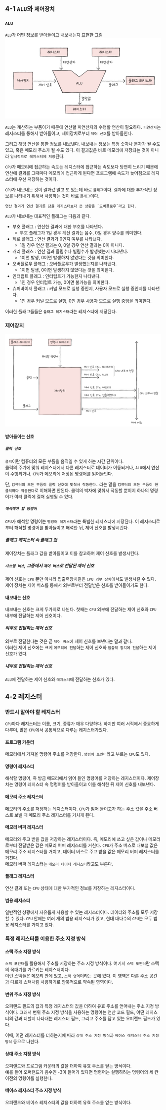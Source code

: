 ## 4-1 `ALU`와 `제어장치`

### `ALU`
`ALU`가 어떤 정보를 받아들이고 내보내는지 표현한 그림
![ALU](../img/ALU.png)

`ALU`는 계산하는 부품이기 때문에 연산할 피연산자와 수행할 연산이 필요하다.
`피연산자`는 레지스터를 통해서 받아들이고, 제어장치로부터 `제어 신호`를 받아들인다.  

그리고 해당 연산을 통한 정보를 내보낸다. 내보내는 정보는 특정 숫자나 문자가 될 수도 있고, 혹은 메모리 주소가 될 수도 있다. 이 결과값은 바로 메모리에 저장되는 것이 아니라 `일시적으로 레지스터에 저장`된다.

`CPU`가 메모리에 접근하는 속도는 레지스터에 접근하는 속도보다 당연히 느리기 때문에 연산에 결과를 그때마다 메모리에 접근하게 된다면 프로그램에 속도가 늦어짐으로 레지스터에 우선 저장하는 것이다.

`CPU`가 내보내는 것이 결과값 말고 또 있는데 바로 `플래그`이다. 결과에 대한 추가적인 정보를 나타내기 위해서 사용하는 것이 바로 `플래그`이다.

	연산 결과가 연산 결과를 담을 레지스터보다 큰 상황을 `오버플로우`라고 한다.
 
`ALU`가 내보내는 대표적인 플래그는 다음과 같다.
* 부호 플래그 : 연산한 결과에 대한 부호를 나타낸다.
	* 부호 플래그가 1일 경우 계산 결과는 음수, 0일 경우 양수를 의미힌다.
* 제로 플래그 : 연산 결과가 0인지 여부를 나타낸다.
	* 1일 경우 연산 결과는 0, 0일 경우 연산 결과는 0이 아니다.
* 캐리 플래스 : 연산 결과 올림수나 빌림수가 발생했는지 나타낸다.
	* 1이면 발생, 0이면 발생하지 않았다는 것을 의미힌다.
* 오버플로우 플래그 : 오버플로우가 발생했는지를 나타낸다.
	* 1이면 발생, 0이면 발생하지 않았다는 것을 의미힌다.
* 인터럽트 플래그 : 인터럽트가 가능한지 나타낸다.
	* 1인 경우 인터럽트 가능, 0이면 불가능을 의미한다.
* 슈퍼바이저 플래그 : 커널 모드로 실행 중인지, 사용자 모드로 실행 중인지를 나타낸다.
	* 1인 경우 커널 모드로 실행, 0인 경우 사용자 모드로 실행 중임을 의미힌다.

이러한 플래그들들은 `플래그 레지스터`라는 레지스터에 저장된다. 

### 제어장치

![제어장치](../img/제어장치.png)

#### 받아들이는 신호

##### `클럭 신호`
`클럭`이란 컴퓨터의 모든 부품을 움직일 수 있게 하는 시간 단위이다.  
클럭의 주기에 맞춰 레지스터에서 다른 레지스터로 데이터가 이동되거나, `ALU`에서 연산이 수행되거나, `CPU`가 메모리에 저장된 명령어를 읽어들인다.  

단, `컴퓨터의 모든 부품이 클럭 신호에 맞춰서 작동한다.` 라는 말을 `컴퓨터의 모든 부품이 한 클럭마다 작동한다`로 이해하면 안된다. 클럭의 박자에 맞춰서 작동할 뿐이지 하나의 명령어가 여러 클럭에 걸쳐 실행될 수 있다.

##### `해석해야 할 명령어`
`CPU`가 해석할 명령어는 `명령어 레지스터`라는 특별한 레지스터에 저장된다. 이 레지스터로부터 해셕할 명령어를 받아들이고 해석한 뒤, 제어 신호를 발생시킨다.

##### 플래그 레지스터 속 플래그 값
제어장치는 플래그 값을 받아들이고 이를 참고하여 제어 신호를 발생시킨다.

##### `시스템 버스`, 그중에서 `제어 버스`로 전달된 제어 신호
제어 신호는 `CPU` 뿐만 아니라 입출력장치같은 `CPU 외부 장치`에서도 발생시킬 수 있다. 제어 장치는 제어 버스를 통해서 외부로부터 전달받은 신호를 받아들이기도 한다.

#### 내보내는 신호

내보내는 신호는 크게 두가지로 나뉜다. 첫째는 `CPU` 외부에 전달하는 제어 신호와 `CPU` 내부에 전달하는 제어 신호이다.

##### 외부로 전달하는 제어 신호
외부로 전달한다는 것은 곧 `제어 버스`에 제어 신호를 보낸다는 말과 같다.  
이러한 제어 신호에는 크게 `메모리에 전달`하는 제어 신호와 `입출력 장치에 전달`하는 제어 신호가 있다.  

##### 내부로 전달하는 제어 신호
`ALU`에 전달하는 제어 신호와 `레지스터`에 전달하는 신호가 있다.

## 4-2 레지스터

### 반드시 알아야 할 레지스터
`CPU`마다 레지스터는 이름, 크기, 종류가 매우 다양하다. 하지만 여러 서적에서 중요하게 다루며, 많은 `CPU`에서 공통적으로 다루는 레지스터가있다.  

#### 프로그램 카운터
메모리에서 가져올 명령어 주소를 저장한다. `명령어 포인터`라고 부르는 `CPU`도 있다.

#### 명령어 레지스터
해석할 명령어, 즉 방금 메모리에서 읽어 들인 명령어를 저장하는 레지스터이다. 제어장치는 명령어 레지스터 속 명령어를 받아들이고 이를 해석한 뒤 제어 신호를 내보낸다.

#### 메모리 주소 레지스터
메모리의 주소를 저장하는 레지스터이다. `CPU`가 읽어 들이고자 하는 주소 값을 주소 버스로 보낼 때 메모리 주소 레지스터를 거치게 된다.

#### 메모리 버퍼 레지스터
메모리와 주고 받을 값을 저장하는 레지스터이다. 즉, 메모리에 쓰고 싶은 값이나 메모리로부터 전달받은 값은 메모리 버퍼 레지스터를 거친다. `CPU`가 주소 버스로 내보낼 값은 메모리 주소 레지스터를 거치고, 데이터 버스로 주고 받을 값은 메모리 버퍼 레지스터를 거친다.  
메모리 버퍼 레지스터는 `메모리 데이터 레지스터`라고도 부른다.

#### 플래그 레지스터
연산 결과 또는 `CPU` 상태에 대한 부가적인 정보를 저장하는 레지스터이다.

#### 범용 레지스터
일반적인 상황에서 자유롭게 사용할 수 있는 레지스터이다. 데이터와 주소를 모두 저장할 수 있다. `CPU` 안에는 여러 개의 범용 레지스터가 있고, 현대 대다수의 `CPU`는 모두 범용 레지스터를 가지고 있다.

### 특정 레지스터를 이용한 주소 지정 방식
#### 스택 주소 지정 방식
`스택 포인터`를 활용해서 주소를 저장하는 주소 지정 방식이다. 여기서 `스택 포인터`란 스택의 꼭대기를 가르키는 레지스터이다.  
이런 스택들은 메모리 안에 있고, `스택 영역`이라는 곳에 있다. 이 영역은 다른 주소 공간과 다르게 스택처럼 사용하기로 암묵적으로 약속된 영역이다.

#### 변위 주소 지정 방식
오퍼랜드 필드의 값과 특정 레지스터의 값을 더하여 유효 주소를 얻어내는 주소 지정 방식이다.
그래서 변위 주소 지정 방식을 사용하는 명령어는 연산 코드 필드, 어떤 레지스터의 값과 더할지 나타내는 레지스터 필드, 그리고 주소를 담고 있는 오퍼랜드 필드가 있다.  

이때, 어떤 레지스터를 더하는지에 따라 `상대 주소 지정 방식`과 `베이스 레지스터 주소 지정 방식` 등으로 나뉜다. 

#### 상대 주소 지정 방식
오퍼랜드와 프로그램 카운터의 값을 더하여 유효 주소를 얻는 방식이다.   
예를 들어 오퍼랜드가 음수인 -3이 들어가 있다면 명령어는 실행하려는 명령어의 세 칸 이전의 명령어를 실행한다. 

#### 베이스 레지스터 주소 지정 방식
오퍼랜드와 베이스 레지스터의 값을 더하여 유효 주소를 얻는 방식이다.
